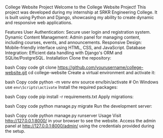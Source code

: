 College Website Project
Welcome to the College Website Project! This project was developed during my internship at SRKR Engineering College. It is built using Python and Django, showcasing my ability to create dynamic and responsive web applications.

Features
User Authentication: Secure user login and registration system.
Dynamic Content Management: Admin panel for managing content, including courses, events, and announcements.
Responsive Design: Mobile-friendly interface using HTML, CSS, and JavaScript.
Database Integration: Efficient data handling with Django's ORM and SQLite/PostgreSQL.
Installation
Clone the repository:

bash
Copy code
git clone https://github.com/yourusername/college-website.git
cd college-website
Create a virtual environment and activate it:

bash
Copy code
python -m venv env
source env/bin/activate  # On Windows use `env\Scripts\activate`
Install the required packages:

bash
Copy code
pip install -r requirements.txt
Apply migrations:

bash
Copy code
python manage.py migrate
Run the development server:

bash
Copy code
python manage.py runserver
Usage
Visit http://127.0.0.1:8000/ in your browser to see the website.
Access the admin panel at http://127.0.0.1:8000/admin/ using the credentials provided during the setup.

